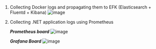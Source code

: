  1. Collecting Docker logs and propagating them to EFK (Elasticsearch + Fluentd + Kibana)
![image](https://github.com/PHIDELIST/Docker-Fluentd-Elasticsearch-kibana/assets/64526896/417a5738-91a1-4028-ad93-f3f009e99940)

2. Collecting .NET application logs using Prometheus
   
   ***Prometheus board***
![image](https://github.com/PHIDELIST/DockerLogsCollector/assets/64526896/c8a7783f-dd17-4e45-b42c-7442d44a3983)


   ***Grafana Board***
![image](https://github.com/PHIDELIST/DockerLogsCollector/assets/64526896/b38afab8-7286-4c16-a6e0-f706ae2b4b6a)


